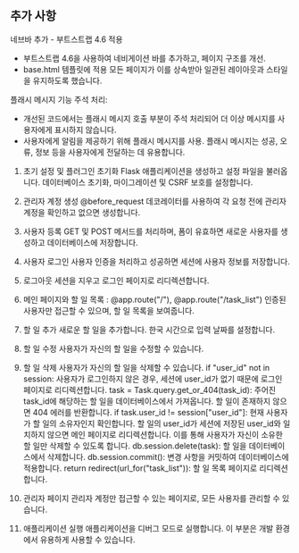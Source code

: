## 추가 사항

네브바 추가 - 부트스트랩 4.6 적용

- 부트스트랩 4.6을 사용하여 네비게이션 바를 추가하고, 페이지 구조를 개선.
- base.html 템플릿에 적용 모든 페이지가 이를 상속받아 일관된 레이아웃과 스타일을 유지하도록 했습니다.

플래시 메시지 기능 주석 처리:

- 개선된 코드에서는 플래시 메시지 호출 부분이 주석 처리되어 더 이상 메시지를 사용자에게 표시하지 않습니다.
- 사용자에게 알림을 제공하기 위해 플래시 메시지를 사용. 플래시 메시지는 성공, 오류, 정보 등을 사용자에게 전달하는 데 유용합니다.

1. 초기 설정 및 플러그인 초기화
   Flask 애플리케이션을 생성하고 설정 파일을 불러옵니다.
   데이터베이스 초기화, 마이그레이션 및 CSRF 보호를 설정합니다.

2. 관리자 계정 생성
   @before_request 데코레이터를 사용하여 각 요청 전에 관리자 계정을 확인하고 없으면 생성합니다.

3. 사용자 등록
   GET 및 POST 메서드를 처리하며, 폼이 유효하면 새로운 사용자를 생성하고 데이터베이스에 저장합니다.

4. 사용자 로그인
   사용자 인증을 처리하고 성공하면 세션에 사용자 정보를 저장합니다.

5. 로그아웃
   세션을 지우고 로그인 페이지로 리디렉션합니다.

6. 메인 페이지와 할 일 목록 : @app.route("/"), @app.route("/task_list")
   인증된 사용자만 접근할 수 있으며, 할 일 목록을 보여줍니다.

7. 할 일 추가
   새로운 할 일을 추가합니다. 한국 시간으로 입력 날짜를 설정합니다.

8. 할 일 수정
   사용자가 자신의 할 일을 수정할 수 있습니다.

9. 할 일 삭제
   사용자가 자신의 할 일을 삭제할 수 있습니다.
   if "user_id" not in session: 사용자가 로그인하지 않은 경우, 세션에 user_id가 없기 때문에 로그인 페이지로 리디렉션합니다.
   task = Task.query.get_or_404(task_id): 주어진 task_id에 해당하는 할 일을 데이터베이스에서 가져옵니다. 할 일이 존재하지 않으면 404 에러를 반환합니다.
   if task.user_id != session["user_id"]: 현재 사용자가 할 일의 소유자인지 확인합니다. 할 일의 user_id가 세션에 저장된 user_id와 일치하지 않으면 메인 페이지로 리디렉션합니다. 이를 통해 사용자가 자신이 소유한 할 일만 삭제할 수 있도록 합니다.
   db.session.delete(task): 할 일을 데이터베이스에서 삭제합니다.
   db.session.commit(): 변경 사항을 커밋하여 데이터베이스에 적용합니다.
   return redirect(url_for("task_list")): 할 일 목록 페이지로 리디렉션합니다.

10. 관리자 페이지
    관리자 계정만 접근할 수 있는 페이지로, 모든 사용자를 관리할 수 있습니다.

11. 애플리케이션 실행
    애플리케이션을 디버그 모드로 실행합니다. 이 부분은 개발 환경에서 유용하게 사용할 수 있습니다.
